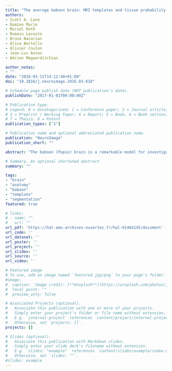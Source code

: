 ```yaml
---
title: "The average baboon brain: MRI templates and tissue probability maps from 89 individuals"
authors:
- Scott A. Love
- Damien Marie
- Muriel Roth
- Romain Lacoste
- Bruno Nazarian
- Alice Bertello
- Olivier Coulon
- Jean-Luc Anton
- Adrien Meguerditchian

author_notes:
- ""
date: "2016-03-11T14:12:48+01:00"
doi: "10.1016/j.neuroimage.2016.03.018"

# Schedule page publish date (NOT publication's date).
publishDate: "2017-01-01T00:00:00Z"

# Publication type.
# Legend: 0 = Uncategorized; 1 = Conference paper; 2 = Journal article;
# 3 = Preprint / Working Paper; 4 = Report; 5 = Book; 6 = Book section;
# 7 = Thesis; 8 = Patent
publication_types: ["2"]

# Publication name and optional abbreviated publication name.
publication: "NeuroImage"
publication_short: ""

abstract: "The baboon (Papio) brain is a remarkable model for investigating the brain. The current work aimed at creating a population-average baboon (Papio anubis) brain template and its left/right hemisphere symmetric version from a large sample of T1-weighted magnetic resonance images collected from 89 individuals. Averaging the prior probability maps output during the segmentation of each individual also produced the first baboon brain tissue probability maps for grey matter, white matter and cerebrospinal fluid. The templates and the tissue probability maps were created using state-of-the-art, freely available software tools and are being made freely and publicly available: http://www.nitrc.org/projects/haiko89/. It is hoped that these images will aid neuroimaging research of the baboon by, for example, providing a modern, high quality normalization target and accompanying standardized coordinate system as well as probabilistic priors that can be used during tissue segmentation."

# Summary. An optional shortened abstract.
summary: ""

tags:
- "brain"
- "anatomy"
- "baboon"
- "template"
- "segmentation"
featured: true

# links:
# - name: ""
#   url: ""
url_pdf: 'https://hal-amu.archives-ouvertes.fr/hal-01464145/document'
url_code: ''
url_dataset: ''
url_poster: ''
url_project: ''
url_slides: ''
url_source: ''
url_video: ''

# Featured image
# To use, add an image named `featured.jpg/png` to your page's folder.
#image:
#  caption: 'Image credit: [**Unsplash**](https://unsplash.com/photos/jdD8gXaTZsc)'
#  focal_point: ""
#  preview_only: false

# Associated Projects (optional).
#   Associate this publication with one or more of your projects.
#   Simply enter your project's folder or file name without extension.
#   E.g. `internal-project` references `content/project/internal-project/index.md`.
#   Otherwise, set `projects: []`.
projects: []

# Slides (optional).
#   Associate this publication with Markdown slides.
#   Simply enter your slide deck's filename without extension.
#   E.g. `slides: "example"` references `content/slides/example/index.md`.
#   Otherwise, set `slides: ""`.
#slides: example
---
```

